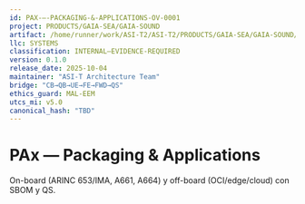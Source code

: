 ```yaml
---
id: PAX-—-PACKAGING-&-APPLICATIONS-OV-0001
project: PRODUCTS/GAIA-SEA/GAIA-SOUND
artifact: /home/runner/work/ASI-T2/ASI-T2/PRODUCTS/GAIA-SEA/GAIA-SOUND/domains/LIB/pax/README.md
llc: SYSTEMS
classification: INTERNAL–EVIDENCE-REQUIRED
version: 0.1.0
release_date: 2025-10-04
maintainer: "ASI-T Architecture Team"
bridge: "CB→QB→UE→FE→FWD→QS"
ethics_guard: MAL-EEM
utcs_mi: v5.0
canonical_hash: "TBD"
---
```

# PAx — Packaging & Applications

On-board (ARINC 653/IMA, A661, A664) y off-board (OCI/edge/cloud) con SBOM y QS.
